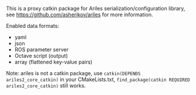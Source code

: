 This is a proxy catkin package for Ariles serialization/configuration library,
see https://github.com/asherikov/ariles for more information.

Enabled data formats:
- yaml
- json
- ROS parameter server
- Octave script (output)
- array (flattened key-value pairs)

Note: ariles is not a catkin package, use `catkin(DEPENDS ariles2_core_catkin)`
in your CMakeLists.txt, `find_package(catkin REQUIRED ariles2_core_catkin)`
still works.
